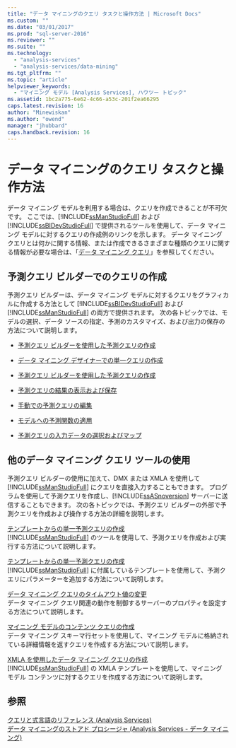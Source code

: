 ```yaml
---
title: "データ マイニングのクエリ タスクと操作方法 | Microsoft Docs"
ms.custom: ""
ms.date: "03/01/2017"
ms.prod: "sql-server-2016"
ms.reviewer: ""
ms.suite: ""
ms.technology: 
  - "analysis-services"
  - "analysis-services/data-mining"
ms.tgt_pltfrm: ""
ms.topic: "article"
helpviewer_keywords: 
  - "マイニング モデル [Analysis Services], ハウツー トピック"
ms.assetid: 1bc2a775-6e62-4c66-a53c-201f2ea66295
caps.latest.revision: 16
author: "Minewiskan"
ms.author: "owend"
manager: "jhubbard"
caps.handback.revision: 16
---
```

# データ マイニングのクエリ タスクと操作方法
  データ マイニング モデルを利用する場合は、クエリを作成できることが不可欠です。 ここでは、[!INCLUDE[ssManStudioFull](../../includes/ssmanstudiofull-md.md)] および [!INCLUDE[ssBIDevStudioFull](../../includes/ssbidevstudiofull-md.md)] で提供されるツールを使用して、データ マイニング モデルに対するクエリの作成例のリンクを示します。 データ マイニング クエリとは何かに関する情報、または作成できるさまざまな種類のクエリに関する情報が必要な場合は、「[データ マイニング クエリ](../../analysis-services/data-mining/data-mining-queries.md)」を参照してください。  
  
## 予測クエリ ビルダーでのクエリの作成  
 予測クエリ ビルダーは、データ マイニング モデルに対するクエリをグラフィカルに作成する方法として [!INCLUDE[ssBIDevStudioFull](../../includes/ssbidevstudiofull-md.md)] および [!INCLUDE[ssManStudioFull](../../includes/ssmanstudiofull-md.md)] の両方で提供されます。 次の各トピックでは、モデルの選択、データ ソースの指定、予測のカスタマイズ、および出力の保存の方法について説明します。  
  
-   [予測クエリ ビルダーを使用した予測クエリの作成](../../analysis-services/data-mining/create-a-prediction-query-using-the-prediction-query-builder.md)  
  
-   [データ マイニング デザイナーでの単一クエリの作成](../../analysis-services/data-mining/create-a-singleton-query-in-the-data-mining-designer.md)  
  
-   [予測クエリ ビルダーを使用した予測クエリの作成](../../analysis-services/data-mining/create-a-prediction-query-using-the-prediction-query-builder.md)  
  
-   [予測クエリの結果の表示および保存](../../analysis-services/data-mining/view-and-save-the-results-of-a-prediction-query.md)  
  
-   [手動での予測クエリの編集](../../analysis-services/data-mining/manually-edit-a-prediction-query.md)  
  
-   [モデルへの予測関数の適用](../../analysis-services/data-mining/apply-prediction-functions-to-a-model.md)  
  
-   [予測クエリの入力データの選択およびマップ](../../analysis-services/data-mining/choose-and-map-input-data-for-a-prediction-query.md)  
  
## 他のデータ マイニング クエリ ツールの使用  
 予測クエリ ビルダーの使用に加えて、DMX または XMLA を使用して [!INCLUDE[ssManStudioFull](../../includes/ssmanstudiofull-md.md)] にクエリを直接入力することもできます。 プログラムを使用して予測クエリを作成し、[!INCLUDE[ssASnoversion](../../includes/ssasnoversion-md.md)] サーバーに送信することもできます。 次の各トピックでは、予測クエリ ビルダーの外部で予測クエリを作成および操作する方法の詳細を説明します。  
  
 [テンプレートからの単一予測クエリの作成](../../analysis-services/data-mining/create-a-singleton-prediction-query-from-a-template.md)  
 [!INCLUDE[ssManStudioFull](../../includes/ssmanstudiofull-md.md)] のツールを使用して、予測クエリを作成および実行する方法について説明します。  
  
 [テンプレートからの単一予測クエリの作成](../../analysis-services/data-mining/create-a-singleton-prediction-query-from-a-template.md)  
 [!INCLUDE[ssManStudioFull](../../includes/ssmanstudiofull-md.md)] に付属しているテンプレートを使用して、予測クエリにパラメーターを追加する方法について説明します。  
  
 [データ マイニング クエリのタイムアウト値の変更](../../analysis-services/data-mining/change-the-time-out-value-for-data-mining-queries.md)  
 データ マイニング クエリ関連の動作を制御するサーバーのプロパティを設定する方法について説明します。  
  
 [マイニング モデルのコンテンツ クエリの作成](../../analysis-services/data-mining/create-a-content-query-on-a-mining-model.md)  
 データ マイニング スキーマ行セットを使用して、マイニング モデルに格納されている詳細情報を返すクエリを作成する方法について説明します。  
  
 [XMLA を使用したデータ マイニング クエリの作成](../../analysis-services/data-mining/create-a-data-mining-query-by-using-xmla.md)  
 [!INCLUDE[ssManStudioFull](../../includes/ssmanstudiofull-md.md)] の XMLA テンプレートを使用して、マイニング モデル コンテンツに対するクエリを作成する方法について説明します。  
  
## 参照  
 [クエリと式言語のリファレンス (Analysis Services)](../Topic/Query%20and%20Expression%20Language%20Reference%20\(Analysis%20Services\).md)   
 [データ マイニングのストアド プロシージャ (Analysis Services - データ マイニング)](../../analysis-services/data-mining/data-mining-stored-procedures-analysis-services-data-mining.md)  
  
  